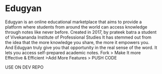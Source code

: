 # Edugyan
Edugyan is an online educational marketplace that aims to provide a platform where students from around the world can access knowledge through notes like never before. Created in 2017, by prateek batra a student of Vivekananda Institute of Professional Studies It has stemmed out from the idea that the more knowledge you share, the more it empowers you. And Edugyan truly give you that opportunity in the real sense of the word. It lets you access self-prepared academic notes.
Fork > Make It more Effective & Efficient >Add More Features > PUSH CODE

USE ON DEV REPO 
